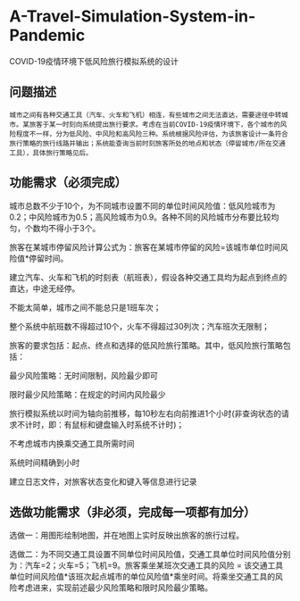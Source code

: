# A-Travel-Simulation-System-in-Pandemic

COVID-19疫情环境下低风险旅行模拟系统的设计

## 问题描述
    城市之间有各种交通工具（汽车、火车和飞机）相连，有些城市之间无法直达，需要途径中转城市。某旅客于某一时刻向系统提出旅行要求。考虑在当前COVID-19疫情环境下，各个城市的风险程度不一样，分为低风险、中风险和高风险三种。系统根据风险评估，为该旅客设计一条符合旅行策略的旅行线路并输出；系统能查询当前时刻旅客所处的地点和状态（停留城市/所在交通工具），具体旅行策略见后。
    
## 功能需求（必须完成）
城市总数不少于10个，为不同城市设置不同的单位时间风险值：低风险城市为0.2；中风险城市为0.5；高风险城市为0.9。各种不同的风险城市分布要比较均匀，个数均不得小于3个。

旅客在某城市停留风险计算公式为：旅客在某城市停留的风险=该城市单位时间风险值\*停留时间。

建立汽车、火车和飞机的时刻表（航班表），假设各种交通工具均为起点到终点的直达，中途无经停。

不能太简单，城市之间不能总只是1班车次；

整个系统中航班数不得超过10个，火车不得超过30列次；汽车班次无限制；

旅客的要求包括：起点、终点和选择的低风险旅行策略。其中，低风险旅行策略包括：

最少风险策略：无时间限制，风险最少即可

限时最少风险策略：在规定的时间内风险最少

旅行模拟系统以时间为轴向前推移，每10秒左右向前推进1个小时(非查询状态的请求不计时，即：有鼠标和键盘输入时系统不计时)；

不考虑城市内换乘交通工具所需时间

系统时间精确到小时

建立日志文件，对旅客状态变化和键入等信息进行记录

## 选做功能需求（非必须，完成每一项都有加分）
选做一：用图形绘制地图，并在地图上实时反映出旅客的旅行过程。

选做二：为不同交通工具设置不同单位时间风险值，交通工具单位时间风险值分别为：汽车=2；火车=5；飞机=9。旅客乘坐某班次交通工具的风险 = 该交通工具单位时间风险值\*该班次起点城市的单位风险值\*乘坐时间。将乘坐交通工具的风险考虑进来，实现前述最少风险策略和限时风险最少策略。
